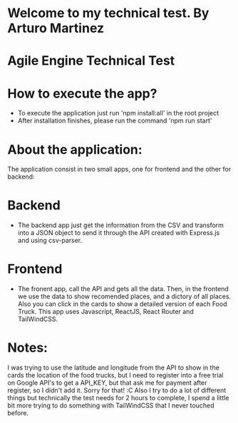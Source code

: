 # Welcome to my technical test. By Arturo Martinez
# Agile Engine Technical Test

# How to execute the app?
- To execute the application just run 'npm install:all' in the root project
- After installation finishes, please run the command 'npm run start'

# About the application:
The application consist in two small apps, one for frontend and the other for backend:

# Backend
- The backend app just get the information from the CSV and transform into a JSON object to send it through the API created with Express.js and using csv-parser.

# Frontend
- The fronent app, call the API and gets all the data. Then, in the frontend we use the data to show recomended places, and a dictory of all places. Also you can click in the cards to show a detailed version of each Food Truck. This app uses Javascript, ReactJS, React Router and TailWindCSS. 

# Notes:
I was trying to use the latitude and longitude from the API to show in the cards the location of the food trucks, but I need to register into a free trial on Google API's to get a API_KEY, but that ask me for payment after register, so I didn't add it. Sorry for that! :C
Also I try to do a lot of different things but technically the test needs for 2 hours to complete, I spend a little bit more trying to do something with TailWindCSS that I never touched before.